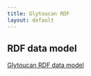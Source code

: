 ```yaml
---
title: Glytoucan RDF 
layout: default
---
```


RDF data model
-----------------------------------------
[Glytoucan RDF data model](rdf-doc.html)


